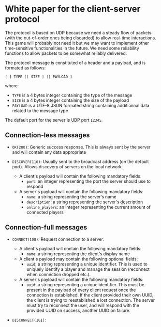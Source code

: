 # White paper for the client-server protocol

The protocol is based on UDP because we need a steady flow of packets (with the out-of-order ones being discarded) to allow real-time interactions. This game will probably not need it but we may want to implement other time-sensitive functionalities in the future. We need some reliability functions to allow packets to be somewhat reliably delivered.

The protocol message is constituted of a header and a payload, and is formated as follows:

```[ [ TYPE ][ SIZE ] ][ PAYLOAD ]```

where:
- `TYPE` is a 4 bytes integer containing the type of the message 
- `SIZE` is a 4 bytes integer containing the size of the payload 
- `PAYLOAD` is a UTF-8 JSON formated string containing additionnal data related to the message type

The default port for the server is UDP port `12345`.

## Connection-less messages
- `OK(200)`: Generic success response. This is always sent by the server and will contain any data appropriate

- `DISCOVER(110)`: Usually sent to the broadcast address (on the default port). Allows discovery of servers on the local network.
    - A client's payload will contain the following mandatory fields:
        - `port`: an integer representing the port the server should use to respond
    - A server's payload will contain the following mandatory fields:
        - `name`: a string representing the server's name
        - `description`: a string representing the server's description
        - `online_players`: an integer representing the current amount of connected players

## Connection-full messages
- `CONNECT(100)`: Request connection to a server.
    - A client's payload will contain the following mandatory fields:
        - `name`: a string representing the client's display name
    - A client's payload may contain the following optional fields:
        - `uuid`: a string representing a unique identifier. This is used to uniquely identify a player and manage the session (reconnect when connection dropped etc.).
    - A server's payload will contain the following mandatory fields:
        - `uuid`: a string representing a unique identifier. This must be present in the payload of every client request once the connection is established. If the client provided their own UUID, the client is trying to reestablished a lost connection. The server must try to reconnect the user, and will respond with the provided UUID on success, another UUID on failure.
        
- `DISCONNECT(101)`: 
